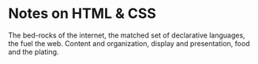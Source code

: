 # Notes on HTML &amp; CSS

The bed-rocks of the internet, the matched set of declarative languages, the fuel the web. Content and organization, display and presentation, food and the plating.
